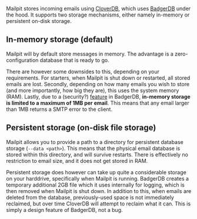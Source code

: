 Mailpit stores incoming emails using [CloverDB](https://github.com/ostafen/clover), which uses [BadgerDB](https://github.com/dgraph-io/badger) under the hood. It supports two storage mechanisms, either namely in-memory or persistent on-disk storage.


## In-memory storage (default)

Mailpit will by default store messages in memory. The advantage is a zero-configuration database that is ready to go. 

There are however some downsides to this, depending on your requirements. For starters, when Mailpit is shut down or restarted, all stored emails are lost. Secondly, depending on how many emails you wish to store (and more importantly, how big they are), this uses the system memory (RAM). Lastly, due to a (security?) [feature](https://github.com/dgraph-io/badger/issues/60) in BadgerDB, **in-memory storage is limited to a maximum of 1MB per email**. This means that any email larger than 1MB returns a SMTP error to the client.


## Persistent storage (on-disk file storage)

Mailpit allows you to provide a path to a directory for persistent database storage (`--data <path>`). This means that the physical email database is stored within this directory, and will survive restarts. There is effectively no restriction to email size, and it does not get stored in RAM.

Persistent storage does however can take up quite a considerable storage on your harddrive, specifically when Mailpit is running. BadgerDB creates a temporary additional 2GB file which it uses internally for logging, which is then removed when Mailpit is shut down. In addition to this, when emails are deleted from the database, previously-used space is not immediately reclaimed, but over time CloverDB will attempt to reclaim what it can. This is simply a design feature of BadgerDB, not a bug.
